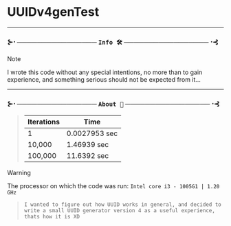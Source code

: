# UUIDv4genTest
-----
### ⊱⋅ ──────────────── `Info 🛠️` ───────────────── ⋅⊰
> [!NOTE]
> I wrote this code without any special intentions, no more than to gain experience, and something serious should not be expected from it...
-----

### ⊱⋅ ──────────────── `About 🩼` ───────────────── ⋅⊰
> |Iterations|Time|
> |-----|-----|
> |1|0.0027953 sec|
> |10,000|1.46939 sec|
> |100,000|11.6392 sec|

> [!WARNING]
> The processor on which the code was run: `Intel core i3 - 1005G1 | 1.20 GHz`

>  ```I wanted to figure out how UUID works in general, and decided to write a small UUID generator version 4 as a useful experience, thats how it is XD```
